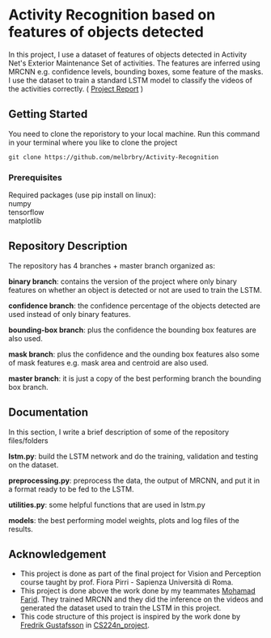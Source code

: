 # Activity Recognition based on features of objects detected

In this project, I use a dataset of features of objects detected in Activity Net's Exterior Maintenance Set of activities. The features are inferred using MRCNN e.g. confidence levels, bounding boxes, some feature of the masks. I use the dataset to train a standard LSTM model to classify the videos of the activities correctly. ( [Project Report](https://drive.google.com/file/d/1LUVJf9LxO0DuUqMUi0qe9U5x6dYMPXoe/view?usp=sharing) )

## Getting Started

You need to clone the reporistory to your local machine. Run this command in your terminal where you like to clone the project

```
git clone https://github.com/melbrbry/Activity-Recognition
```

### Prerequisites

Required packages (use pip install on linux):  
numpy  
tensorflow  
matplotlib

## Repository Description
The repository has 4 branches + master branch organized as:

**binary branch**: contains the version of the project where only binary features on whether an object is detected or not are used to train the LSTM.

**confidence branch**: the confidence percentage of the objects detected are used instead of only binary features.

**bounding-box branch**: plus the confidence the bounding box features are also used.

**mask branch**: plus the confidence and the ounding box features also some of mask features e.g. mask area and centroid are also used.

**master branch**: it is just a copy of the best performing branch the bounding box branch.

## Documentation
In this section, I write a brief description of some of the repository files/folders

**lstm.py**: build the LSTM network and do the training, validation and testing on the dataset.

**preprocessing.py**: preprocess the data, the output of MRCNN, and put it in a format ready to be fed to the LSTM.

**utilities.py**: some helpful functions that are used in lstm.py

**models**: the best performing model weights, plots and log files of the results.

## Acknowledgement
- This project is done as part of the final project for Vision and Perception course taught by prof. Fiora Pirri - Sapienza Università di Roma.
- This project is done above the work done by my teammates [Mohamad Farid](https://github.com/voroujak). They trained MRCNN and they did the inference on the videos and generated the dataset used to train the LSTM in this project.
- This code structure of this project is inspired by the work done by [Fredrik Gustafsson](https://github.com/fregu856) in [CS224n_project](https://github.com/fregu856/CS224n_project).


